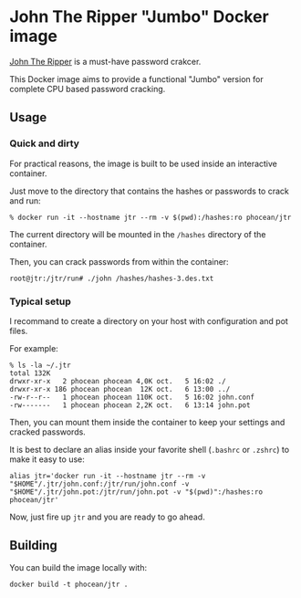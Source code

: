 # John The Ripper "Jumbo" Docker image

[John The Ripper](https://github.com/magnumripper/JohnTheRipper) is a must-have password crakcer.

This Docker image aims to provide a functional "Jumbo" version for complete CPU based password cracking.

## Usage

### Quick and dirty

For practical reasons, the image is built to be used inside an interactive container.

Just move to the directory that contains the hashes or passwords to crack and run:

```
% docker run -it --hostname jtr --rm -v $(pwd):/hashes:ro phocean/jtr
```

The current directory will be mounted in the `/hashes` directory of the container.

Then, you can crack passwords from within the container:

```
root@jtr:/jtr/run# ./john /hashes/hashes-3.des.txt
```


### Typical setup

I recommand to create a directory on your host with configuration and pot files.

For example:

```
% ls -la ~/.jtr 
total 132K
drwxr-xr-x   2 phocean phocean 4,0K oct.   5 16:02 ./
drwxr-xr-x 186 phocean phocean  12K oct.   6 13:00 ../
-rw-r--r--   1 phocean phocean 110K oct.   5 16:02 john.conf
-rw-------   1 phocean phocean 2,2K oct.   6 13:14 john.pot
```

Then, you can mount them inside the container to keep your settings and cracked passwords.

It is best to declare an alias inside your favorite shell (`.bashrc` or `.zshrc`) to make it easy to use:

```
alias jtr='docker run -it --hostname jtr --rm -v "$HOME"/.jtr/john.conf:/jtr/run/john.conf -v "$HOME"/.jtr/john.pot:/jtr/run/john.pot -v "$(pwd)":/hashes:ro phocean/jtr'
```

Now, just fire up `jtr` and you are ready to go ahead.


## Building

You can build the image locally with:

```
docker build -t phocean/jtr .
```




